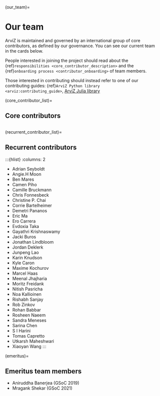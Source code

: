 (our_team)=
# Our team
ArviZ is maintained and governed by an international group of core contributors, as defined
by our governance. You can see our current team in the cards below.

People interested in joining the project should read about the
{ref}`responsibilities <core_contributor_description>` and the
{ref}`onboarding process <contributor_onboarding>` of team members.

Those interested in contributing should instead refer to one of our contributing guides:
{ref}`ArviZ Python library <arviz:contributing_guide>`,
[ArviZ Julia library](https://github.com/arviz-devs/ArviZ.jl/blob/main/CONTRIBUTING.md)

(core_contributor_list)=
## Core contributors
```{include} core_contributors.md
```

(recurrent_contributor_list)=
## Recurrent contributors
:::{hlist}
:columns: 2

* Adrian Seyboldt
* Angie.H Moon
* Ben Mares
* Camen Piho
* Camille Bruckmann
* Chris Fonnesbeck
* Christine P. Chai
* Corrie Bartelheimer
* Demetri Pananos
* Eric Ma
* Ero Carrera
* Evdoxia Taka
* Gayathri Krishnaswamy
* Jacki Buros
* Jonathan Lindbloom
* Jordan Deklerk 
* Junpeng Lao
* Karin Knudson
* Kyle Caron
* Maxime Kochurov
* Marcel Haas
* Meenal Jhajharia
* Moritz Freidank
* Nitish Pasricha
* Noa Kallioinen
* Rishabh Sanjay
* Rob Zinkov
* Rohan Babbar
* Rosheen Naeem
* Sandra Meneses
* Sarina Chen
* S I Harini
* Tomas Capretto
* Utkarsh Maheshwari
* Xiaoyan Wang
:::

(emeritus)=
## Emeritus team members
* Aniruddha Banerjea (GSoC 2019)
* Mragank Shekar (GSoC 2021)
